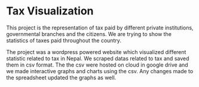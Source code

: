 # Tax Visualization
 This project is the representation of tax paid by different private institutions, governmental branches and the citizens. We are trying to show the statistics of taxes paid throughout the country. 
 
 The project was a wordpress powered website which visualized different statistic related to tax in Nepal. We scraped datas related to tax and saved them in csv format. The the csv were hosted on cloud in google drive and we made interactive graphs and charts using the csv. Any changes made to the spreadsheet updated the graphs as well. 
